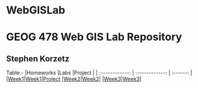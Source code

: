 # WebGISLab
<h1>GEOG 478 Web GIS Lab Repository</h1>
<h2>Stephen Korzetz</h2>

Table:-
|Homeworks          |Labs              |Project         |
| :------------: | :------------: | :------: |
|[Week1]("C:\TAMU2024\GEOG478WebGIS\Korzetz-GEOG478\Homework\Week1")|[Week1](C:\TAMU2024\GEOG478WebGIS\Korzetz-GEOG478\Lab\Week1)|[Project]("C:\TAMU2024\GEOG478WebGIS\DevSource\Korzetz-GEOG478\Project")
|[Week2]("C:\TAMU2024\GEOG478WebGIS\Korzetz-GEOG478\Homework\Week2")|[Week2]("C:\TAMU2024\GEOG478WebGIS\Korzetz-GEOG478\Lab\Week2")|
|[Week3]("C:\TAMU2024\GEOG478WebGIS\Korzetz-GEOG478\Homework\Week3")|[Week3]("C:\TAMU2024\GEOG478WebGIS\Korzetz-GEOG478\Lab\Week3")|